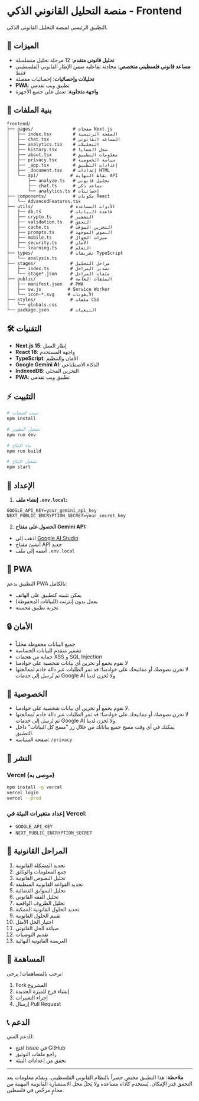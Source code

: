 # منصة التحليل القانوني الذكي - Frontend

التطبيق الرئيسي لمنصة التحليل القانوني الذكي.

## 🚀 الميزات

- **تحليل قانوني متقدم**: 12 مرحلة تحليل متسلسلة
- **مساعد قانوني فلسطيني متخصص**: محادثة تفاعلية ضمن الإطار القانوني الفلسطيني فقط
- **تحليلات وإحصائيات**: إحصائيات مفصلة
- **PWA**: تطبيق ويب تقدمي
- **واجهة متجاوبة**: تعمل على جميع الأجهزة

## 📁 بنية الملفات

```
frontend/
├── pages/               # صفحات Next.js
│   ├── index.tsx        # الصفحة الرئيسية
│   ├── chat.tsx         # المساعد القانوني
│   ├── analytics.tsx    # التحليلات
│   ├── history.tsx      # سجل القضايا
│   ├── about.tsx        # معلومات التطبيق
│   ├── privacy.tsx      # سياسة الخصوصية
│   ├── _app.tsx         # إعدادات التطبيق
│   ├── _document.tsx    # إعدادات HTML
│   └── api/            # نقاط النهاية API
│       ├── analyze.ts   # تحليل قانوني
│       ├── chat.ts      # مساعد ذكي
│       └── analytics.ts # إحصائيات
├── components/          # مكونات React
│   └── AdvancedFeatures.tsx
├── utils/              # الأدوات المساعدة
│   ├── db.ts           # قاعدة البيانات
│   ├── crypto.ts       # التشفير
│   ├── validation.ts   # التحقق
│   ├── cache.ts        # التخزين المؤقت
│   ├── prompts.ts      # النصوص الموجهة
│   ├── mobile.ts       # ميزات الجوال
│   ├── security.ts     # الأمان
│   └── learning.ts     # التعلم
├── types/              # تعريفات TypeScript
│   └── analysis.ts
├── stages/             # مراحل التحليل
│   ├── index.ts        # تصدير المراحل
│   └── stage*.json     # ملفات المراحل
├── public/             # الملفات العامة
│   ├── manifest.json   # PWA
│   ├── sw.js          # Service Worker
│   └── icon-*.svg     # الأيقونات
├── styles/             # ملفات CSS
│   └── globals.css
└── package.json        # التبعيات
```

## 🛠️ التقنيات

- **Next.js 15**: إطار العمل
- **React 18**: واجهة المستخدم
- **TypeScript**: الأمان والتنظيم
- **Google Gemini AI**: الذكاء الاصطناعي
- **IndexedDB**: التخزين المحلي
- **PWA**: تطبيق ويب تقدمي

## ⚡ التثبيت

```bash
# تثبيت التبعيات
npm install

# تشغيل التطوير
npm run dev

# بناء الإنتاج
npm run build

# تشغيل الإنتاج
npm start
```

## 🔧 الإعداد

1. **إنشاء ملف `.env.local`:**
```env
GOOGLE_API_KEY=your_gemini_api_key
NEXT_PUBLIC_ENCRYPTION_SECRET=your_secret_key
```

2. **الحصول على مفتاح Gemini API:**
- اذهب إلى [Google AI Studio](https://makersuite.google.com/app/apikey)
- أنشئ مفتاح API جديد
- أضفه إلى ملف `.env.local`

## 📱 PWA

التطبيق يدعم PWA بالكامل:
- يمكن تثبيته كتطبيق على الهاتف
- يعمل بدون إنترنت (للبيانات المحفوظة)
- تجربة تطبيق محسنة

## 🔒 الأمان

- جميع البيانات محفوظة محلياً
- تشفير متقدم للبيانات الحساسة
- حماية من هجمات XSS و SQL Injection
- لا نقوم بجمع أو تخزين أي بيانات شخصية على خوادمنا
- لا نخزن نصوصك أو مفاتيحك على خوادمنا؛ قد تمر الطلبات عبر دالة خادم لمعالجتها ثم تُرسل إلى خدمات Google AI ولا تُخزن لدينا

## 🔐 الخصوصية

- لا نقوم بجمع أو تخزين أي بيانات شخصية على خوادمنا.
- لا نخزن نصوصك أو مفاتيحك على خوادمنا؛ قد تمر الطلبات عبر دالة خادم لمعالجتها ثم تُرسل إلى خدمات Google AI ولا تُخزن لدينا.
- يمكنك في أي وقت مسح جميع بياناتك من خلال زر "مسح كل البيانات" داخل التطبيق.
- صفحة السياسة: `/privacy`

## 🚀 النشر

### Vercel (موصى به)
```bash
npm install -g vercel
vercel login
vercel --prod
```

### إعداد متغيرات البيئة في Vercel:
- `GOOGLE_API_KEY`
- `NEXT_PUBLIC_ENCRYPTION_SECRET`

## 📄 المراحل القانونية

1. تحديد المشكلة القانونية
2. جمع المعلومات والوثائق
3. تحليل النصوص القانونية
4. تحديد القواعد القانونية المنطبقة
5. تحليل السوابق القضائية
6. تحليل الفقه القانوني
7. تحليل الظروف الواقعية
8. تحديد الحلول القانونية الممكنة
9. تقييم الحلول القانونية
10. اختيار الحل الأمثل
11. صياغة الحل القانوني
12. تقديم التوصيات
13. العريضة القانونية النهائية

## 🤝 المساهمة

نرحب بالمساهمات! يرجى:
1. Fork المشروع
2. إنشاء فرع للميزة الجديدة
3. إجراء التغييرات
4. إرسال Pull Request

## 📞 الدعم

للدعم الفني:
- افتح Issue في GitHub
- راجع ملفات التوثيق
- تحقق من إعدادات البيئة

---

**ملاحظة**: هذا التطبيق مختص حصراً بالنظام القانوني الفلسطيني، ويقدّم معلومات بعد التحقق قدر الإمكان. يُستخدم كأداة مساعدة ولا يَحلّ محل الاستشارة القانونية المهنية من محامٍ مرخّص في فلسطين.
